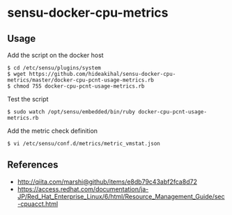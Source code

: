 sensu-docker-cpu-metrics
========================

## Usage
 
Add the script on the docker host

```
$ cd /etc/sensu/plugins/system 
$ wget https://github.com/hideakihal/sensu-docker-cpu-metrics/master/docker-cpu-pcnt-usage-metrics.rb
$ chmod 755 docker-cpu-pcnt-usage-metrics.rb
```

Test the script

```
$ sudo watch /opt/sensu/embedded/bin/ruby docker-cpu-pcnt-usage-metrics.rb
```

Add the metric check definition  

```
$ vi /etc/sensu/conf.d/metrics/metric_vmstat.json
```

## References
  * http://qiita.com/marshi@github/items/e8db79c43abf2fca8d72
  * https://access.redhat.com/documentation/ja-JP/Red_Hat_Enterprise_Linux/6/html/Resource_Management_Guide/sec-cpuacct.html
